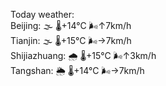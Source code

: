 Today weather:  
Beijing: 🌫  🌡️+14°C 🌬️↑7km/h  
Tianjin: 🌫  🌡️+15°C 🌬️→7km/h  
Shijiazhuang: 🌧 🌡️+15°C 🌬️↑3km/h  
Tangshan: 🌦 🌡️+14°C 🌬️→7km/h  
